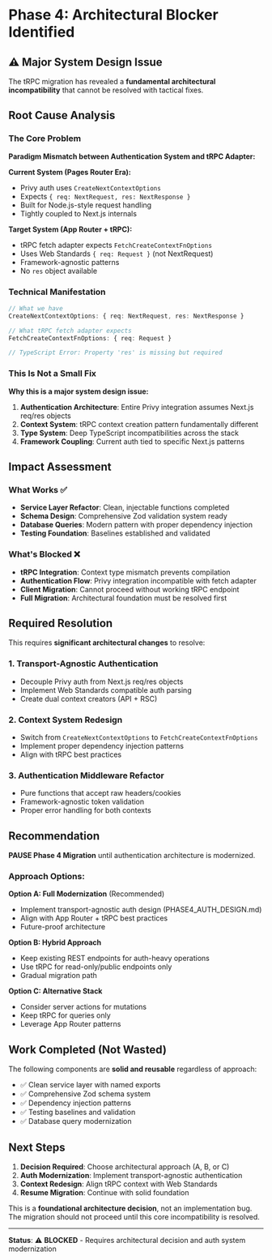 # Phase 4: Architectural Blocker Identified

## ⚠️ Major System Design Issue

The tRPC migration has revealed a **fundamental architectural incompatibility** that cannot be resolved with tactical fixes.

## Root Cause Analysis

### The Core Problem
**Paradigm Mismatch between Authentication System and tRPC Adapter:**

**Current System (Pages Router Era):**
- Privy auth uses `CreateNextContextOptions` 
- Expects `{ req: NextRequest, res: NextResponse }`
- Built for Node.js-style request handling
- Tightly coupled to Next.js internals

**Target System (App Router + tRPC):**
- tRPC fetch adapter expects `FetchCreateContextFnOptions`
- Uses Web Standards `{ req: Request }` (not NextRequest)
- Framework-agnostic patterns
- No `res` object available

### Technical Manifestation
```typescript
// What we have
CreateNextContextOptions: { req: NextRequest, res: NextResponse }

// What tRPC fetch adapter expects  
FetchCreateContextFnOptions: { req: Request }

// TypeScript Error: Property 'res' is missing but required
```

### This Is Not a Small Fix

**Why this is a major system design issue:**

1. **Authentication Architecture**: Entire Privy integration assumes Next.js req/res objects
2. **Context System**: tRPC context creation pattern fundamentally different
3. **Type System**: Deep TypeScript incompatibilities across the stack
4. **Framework Coupling**: Current auth tied to specific Next.js patterns

## Impact Assessment

### What Works ✅
- **Service Layer Refactor**: Clean, injectable functions completed
- **Schema Design**: Comprehensive Zod validation system ready  
- **Database Queries**: Modern pattern with proper dependency injection
- **Testing Foundation**: Baselines established and validated

### What's Blocked ❌
- **tRPC Integration**: Context type mismatch prevents compilation
- **Authentication Flow**: Privy integration incompatible with fetch adapter
- **Client Migration**: Cannot proceed without working tRPC endpoint
- **Full Migration**: Architectural foundation must be resolved first

## Required Resolution

This requires **significant architectural changes** to resolve:

### 1. Transport-Agnostic Authentication
- Decouple Privy auth from Next.js req/res objects
- Implement Web Standards compatible auth parsing
- Create dual context creators (API + RSC)

### 2. Context System Redesign
- Switch from `CreateNextContextOptions` to `FetchCreateContextFnOptions`
- Implement proper dependency injection patterns
- Align with tRPC best practices

### 3. Authentication Middleware Refactor
- Pure functions that accept raw headers/cookies
- Framework-agnostic token validation
- Proper error handling for both contexts

## Recommendation

**PAUSE Phase 4 Migration** until authentication architecture is modernized.

### Approach Options:

**Option A: Full Modernization** (Recommended)
- Implement transport-agnostic auth design (PHASE4_AUTH_DESIGN.md)
- Align with App Router + tRPC best practices  
- Future-proof architecture

**Option B: Hybrid Approach**
- Keep existing REST endpoints for auth-heavy operations
- Use tRPC for read-only/public endpoints only
- Gradual migration path

**Option C: Alternative Stack**
- Consider server actions for mutations
- Keep tRPC for queries only
- Leverage App Router patterns

## Work Completed (Not Wasted)

The following components are **solid and reusable** regardless of approach:

- ✅ Clean service layer with named exports
- ✅ Comprehensive Zod schema system  
- ✅ Dependency injection patterns
- ✅ Testing baselines and validation
- ✅ Database query modernization

## Next Steps

1. **Decision Required**: Choose architectural approach (A, B, or C)
2. **Auth Modernization**: Implement transport-agnostic authentication
3. **Context Redesign**: Align tRPC context with Web Standards
4. **Resume Migration**: Continue with solid foundation

This is a **foundational architecture decision**, not an implementation bug. The migration should not proceed until this core incompatibility is resolved.

---

**Status**: ⚠️ **BLOCKED** - Requires architectural decision and auth system modernization